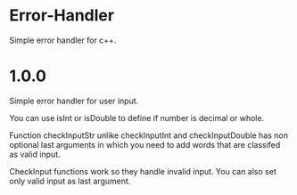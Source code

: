 # Error-Handler
Simple error handler for c++.

# 1.0.0
Simple error handler for user input.

You can use isInt or isDouble to define if number is decimal or whole.

Function checkInputStr unlike checkInputInt and checkInputDouble has non optional last arguments in which you need to add words that are classifed as valid input.

CheckInput functions work so they handle invalid input. You can also set only valid input as last argument.
